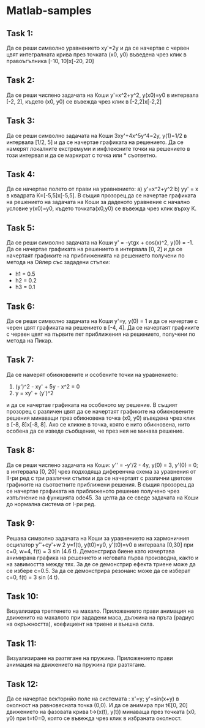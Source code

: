 # Matlab-samples

## Task 1:
Да се реши символно уравнението хy'=2y и да се начертае с червен цвят интегралната крива през точката (x0, y0) въведена чрез клик в правоъгълника [-10, 10]x[-20, 20]

## Task 2:
Да се реши числено задачата на Коши y'=x^2+y^2, y(x0)=y0 в интервала [-2, 2], където (х0, у0) се въвежда чрез клик в [-2,2]x[-2,2]

## Task 3:
Да се реши символно задачата на Коши 3xy'+4x^5y^4=2y, y(1)=1/2 в интервала [1/2, 5] и да се начертае графиката на решението. Да се намерят локалните екстремуми и инфлексните точки на решението в този интервал и да се маркират с точка или * съответно.

## Task 4:
Да се начертае полето от прави на уравнението:
  а) у'=x^2+y^2
  b) yy' = x
в квадрата К=[-5,5]x[-5,5]. В същия прозорец да се начертае графиката на решението на задачата на Коши за даденото уравнение с начално условие у(х0)=у0, където точката(х0,у0) се въвежда чрез клик върху К.

## Task 5:
Да се реши символно задачата на Коши у' = -ytgx + cos(x)^2, y(0) = -1. Да се начертае графиката на решението в интервала [0, 2] и да се начертаят графиките на приближенията на решението получени по метода на Ойлер със зададени стъпки:
  * h1 = 0.5
  * h2 = 0.2
  * h3 = 0.1

## Task 6:
Да се реши символно задачата на Коши у'=у, у(0) = 1 и да се начертае с черен цвят графиката на решението в [-4, 4]. Да се начертаят графиките с червен цвят на първите пет приближения на решението, получени по метода на Пикар.

## Task 7:
Да се намерят обикновените и особените точки на уравнението: 
   1. (y')^2 - xy' + 5y - x^2 = 0
   2. y = xy' + (y')^2
   
и да се начертае графиката на особеното му решение. В същият прозорец с различен цвят да се начертаят графиките на обикновените решения минаващи през обикновена точка (х0, у0) въведена чрез клик в [-8, 8]x[-8, 8]. Ако се кликне в точка, която е нито обикновена, нито особена да се изведе съобщение, че през нея не минава решение.

## Task 8:
Да се реши числено задачата на Коши: у'' = -у'/2 - 4у, у(0) = 3, y'(0) = 0; в интервала [0, 20] чрез подходяща диференчна схема за уравнения от II-ри ред с три различни стъпки и да се начертаят с различни цветове графиките на съответните приближени решения. В същия прозорец да се начертае графиката на приближеното решение получено чрез изпълнение на функцията ode45. За целта да се сведе задачата на Коши до нормална система от I-ри ред.

## Task 9:
Решава символно задачата на Коши за уравнението на хармоничния осцилатор
y''+cy'+w 2 y=f(t), y(t0)=y0, y'(t0)=v0
в интервала [0,30] при c=0, w=4, f(t) = 3 sin (4.6 t). Демонстрира биене като
изчертава анимирана графика на решението и неговата първа производна, както и
на завимостта между тях.
За де се демонстрир ефекта триене може да се избере с=0.5. За да се демонстрира
резонанс може да се изберат c=0, f(t) = 3 sin (4 t).

## Task 10:
Визуализира трептенето на махало. Приложението прави анимация на движенито на махалото при зададени маса, дължина на пръта (радиус на окръжността), коефициент на триене и външна сила.

## Task 11:
Визуализиране на разтягане на пружина. Приложението прави анимация на движението на пружина при разтягане.

## Task 12:
Да се начертае векторнйо поле на системата : х'=y; y'=sin(x+y) в околност на равновесната точка (0,0). И да се анимира при t€[0, 20] движението на фазовата крива t->(x(t), y(t)) минаваща през точката (x0, y0) при t=t0=0, която се въвежда чрез клик в избраната околност.
